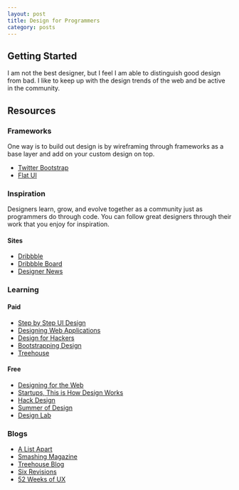 ```yaml
---
layout: post
title: Design for Programmers
category: posts
---
```


## Getting Started

I am not the best designer, but I feel I am able to distinguish good design from bad. I like to keep up with the design trends of the web and be active in the community.

## Resources

### Frameworks

One way is to build out design is by wireframing through frameworks as a base layer and add on your custom design on top.

* [Twitter Bootstrap](http://getbootstrap.com)
* [Flat UI](http://designmodo.com/flat-free/)

### Inspiration

Designers learn, grow, and evolve together as a community just as programmers do through code. You can follow great designers through their work that you enjoy for inspiration.

#### Sites

* [Dribbble](http://dribbble.com)
* [Dribbble Board](http://dribbbleboard.com/)
* [Designer News](https://news.layervault.com/)

### Learning

#### Paid
* [Step by Step UI Design](http://sachagreif.com/ebook/)
* [Designing Web Applications](http://nathanbarry.com/webapps/)
* [Design for Hackers](http://designforhackers.com/book/)
* [Bootstrapping Design](http://bootstrappingdesign.com/)
* [Treehouse](http://teamtreehouse.com/)

#### Free
* [Designing for the Web](http://designingfortheweb.co.uk/book/)
* [Startups, This is How Design Works](http://startupsthisishowdesignworks.com/)
* [Hack Design](http://hackdesign.org/)
* [Summer of Design](http://summerofdesign.com/)
* [Design Lab](http://www.trydesignlab.com/)

### Blogs

* [A List Apart](http://alistapart.com/)
* [Smashing Magazine](http://www.smashingmagazine.com/)
* [Treehouse Blog](http://blog.teamtreehouse.com/)
* [Six Revisions](http://sixrevisions.com/)
* [52 Weeks of UX](http://52weeksofux.com/)
